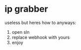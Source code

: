 # ip grabber

useless but heres how to anyways:  
1. open sln
2. replace webhook with yours
3. enjoy
